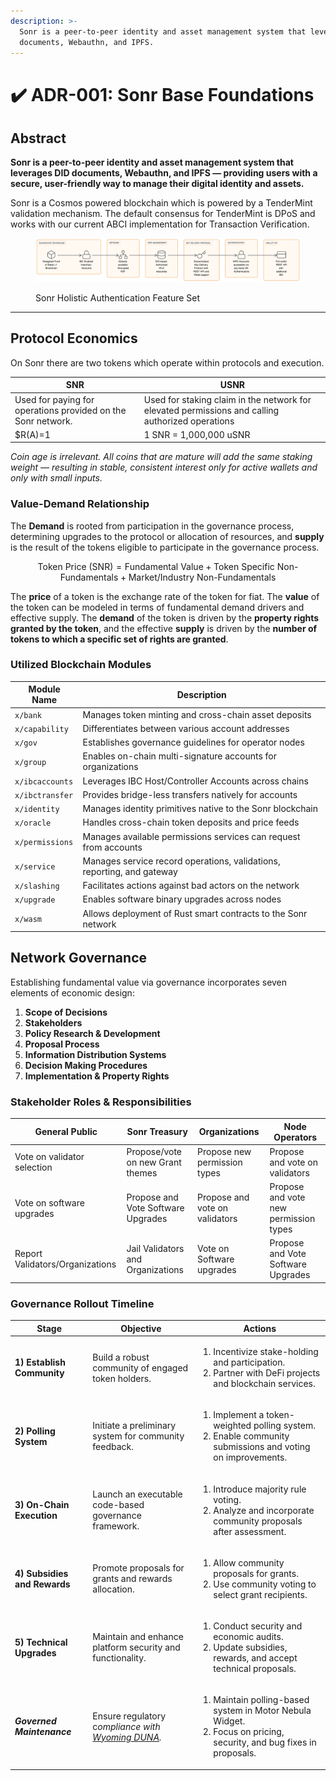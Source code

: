 ```yaml
---
description: >-
  Sonr is a peer-to-peer identity and asset management system that leverages DID
  documents, Webauthn, and IPFS.
---
```


# ✔️ ADR-001: Sonr Base Foundations

## Abstract

**Sonr is a peer-to-peer identity and asset management system that leverages DID documents, Webauthn, and IPFS — providing users with a secure, user-friendly way to manage their digital identity and assets.**

Sonr is a Cosmos powered blockchain which is powered by a TenderMint validation mechanism. The default consensus for TenderMint is DPoS and works with our current ABCI implementation for Transaction Verification.

<figure><img src="../../.gitbook/assets/image (4).png" alt=""><figcaption><p>Sonr Holistic Authentication Feature Set</p></figcaption></figure>

***

## Protocol Economics

On Sonr there are two tokens which operate within protocols and execution.

| SNR                                                          | USNR                                                                                             |
| ------------------------------------------------------------ | ------------------------------------------------------------------------------------------------ |
| Used for paying for operations provided on the Sonr network. | Used for staking claim in the network for elevated permissions and calling authorized operations |
| $R(A)=1                                                      | 1 SNR = 1,000,000 uSNR                                                                           |

_Coin age is irrelevant. All coins that are mature will add the same staking weight — resulting in stable, consistent interest only for active wallets and only with small inputs._

### Value-Demand Relationship

The **Demand** is rooted from participation in the governance process, determining upgrades to the protocol or allocation of resources, and **supply** is the result of the tokens eligible to participate in the governance process.

$$
\text{Token Price (SNR)} = \text{Fundamental Value} + \text{Token Specific Non-Fundamentals} + \text{Market/Industry Non-Fundamentals}
$$

The **price** of a token is the exchange rate of the token for fiat. The **value** of the token can be modeled in terms of fundamental demand drivers and effective supply. The **demand** of the token is driven by the **property rights granted by the token**, and the effective **supply** is driven by the **number of tokens to which a specific set of rights are granted**.

### Utilized Blockchain Modules

| Module Name     | Description                                                            |
| --------------- | ---------------------------------------------------------------------- |
| `x/bank`        | Manages token minting and cross-chain asset deposits                   |
| `x/capability`  | Differentiates between various account addresses                       |
| `x/gov`         | Establishes governance guidelines for operator nodes                   |
| `x/group`       | Enables on-chain multi-signature accounts for organizations            |
| `x/ibcaccounts` | Leverages IBC Host/Controller Accounts across chains                   |
| `x/ibctransfer` | Provides bridge-less transfers natively for accounts                   |
| `x/identity`    | Manages identity primitives native to the Sonr blockchain              |
| `x/oracle`      | Handles cross-chain token deposits and price feeds                     |
| `x/permissions` | Manages available permissions services can request from accounts       |
| `x/service`     | Manages service record operations, validations, reporting, and gateway |
| `x/slashing`    | Facilitates actions against bad actors on the network                  |
| `x/upgrade`     | Enables software binary upgrades across nodes                          |
| `x/wasm`        | Allows deployment of Rust smart contracts to the Sonr network          |

## Network Governance

Establishing fundamental value via governance incorporates seven elements of economic design:

1. **Scope of Decisions**
2. **Stakeholders**
3. **Policy Research & Development**
4. **Proposal Process**
5. **Information Distribution Systems**
6. **Decision Making Procedures**
7. **Implementation & Property Rights**

### **Stakeholder Roles & Responsibilities**

| General Public                  | Sonr Treasury                      | Organizations                  | Node Operators                        |
| ------------------------------- | ---------------------------------- | ------------------------------ | ------------------------------------- |
| Vote on validator selection     | Propose/vote on new Grant themes   | Propose new permission types   | Propose and vote on validators        |
| Vote on software upgrades       | Propose and Vote Software Upgrades | Propose and vote on validators | Propose and vote new permission types |
| Report Validators/Organizations | Jail Validators and Organizations  | Vote on Software upgrades      | Propose and Vote Software Upgrades    |

### Governance Rollout Timeline

<table data-card-size="large" data-view="cards" data-full-width="false"><thead><tr><th>Stage</th><th>Objective</th><th>Actions</th></tr></thead><tbody><tr><td><strong>1) Establish Community</strong></td><td>Build a robust community of engaged token holders.</td><td><ol><li>Incentivize stake-holding and participation.</li><li>Partner with DeFi projects and blockchain services.</li></ol></td></tr><tr><td><strong>2) Polling System</strong></td><td>Initiate a preliminary system for community feedback.</td><td><ol><li>Implement a token-weighted polling system.</li><li>Enable community submissions and voting on improvements.</li></ol></td></tr><tr><td><strong>3) On-Chain Execution</strong></td><td>Launch an executable code-based governance framework.</td><td><ol><li>Introduce majority rule voting.</li><li>Analyze and incorporate community proposals after assessment.</li></ol></td></tr><tr><td><strong>4) Subsidies and Rewards</strong></td><td>Promote proposals for grants and rewards allocation.</td><td><ol><li>Allow community proposals for grants.</li><li>Use community voting to select grant recipients.</li></ol></td></tr><tr><td><strong>5) Technical Upgrades</strong></td><td>Maintain and enhance platform security and functionality.</td><td><ol><li>Conduct security and economic audits.</li><li>Update subsidies, rewards, and accept technical proposals.</li></ol></td></tr><tr><td><em><strong>Governed Maintenance</strong></em></td><td>Ensure regulatory c<em>ompliance with</em> <a data-footnote-ref href="#user-content-fn-1"><em>Wyoming DUNA</em></a><em>.</em></td><td><ol><li>Maintain polling-based system in Motor Nebula Widget.</li><li>Focus on pricing, security, and bug fixes in proposals.</li></ol></td></tr></tbody></table>

[^1]: The Wyoming DAO Supplement (DUNA) is a legal framework that allows Decentralized Autonomous Organizations (DAOs) to operate as limited liability companies (LLCs) in the state of Wyoming. It goes into effect [**July 2024**](https://www.wyoleg.gov/2024/Introduced/SF0050.pdf).
